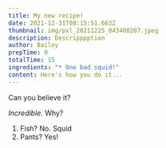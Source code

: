 ```yaml
---
title: My new recipe!
date: 2021-12-31T08:15:51.663Z
thumbnail: img/pxl_20211225_043400207.jpeg
description: Descripppption
author: Bailey
prepTime: 0
totalTime: 15
ingredients: "* One bad squid!"
content: Here's how you do it...
---
```

Can you believe it?

*Incredible.* Why?

1. Fish? No. Squid
2. Pants? Yes!